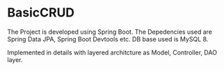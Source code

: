 # BasicCRUD
The Project is developed using Spring Boot. 
The Depedencies used are Spring Data JPA, Spring Boot Devtools etc.
DB base used is MySQL 8.

Implemented in details with layered architcture as Model, Controller, DAO layer.
